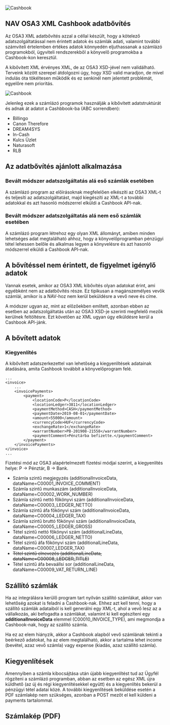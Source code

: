 ![Cashbook](https://cashbook.hu/site/img/cashbook-logo@3x.png)
## NAV OSA3 XML Cashbook adatbővítés

Az OSA3 XML adatbővítés azzal a céllal készült, hogy a kötelező adatszolgáltatással nem érintett adatok és számlák adati, valamint további számviteli értelemben értékes adatok könnyedén eljuthassanak a számlázó programokból, ügyviteli rendszerekből a könyvelő programokba a Cashbook-kon keresztül.

A kibővített XML érvényes XML, de az OSA3 XSD-jével nem validálható. Terveink között szerepel átdolgozni úgy, hogy XSD valid maradjon, de mivel indulás óta tökéltesen működik és ez senkinél nem jelentett problémát, egyelőre nem prioritás.

![Cashbook](https://cashbook.hu/site/img/illustration_02_whitebg_render.gif)

Jelenleg ezek a számlázó programok használják a kibővített adatstruktúrát és adnak át adatot a Cashbbook-ba (ABC sorrendben):

* Billingo
* Canon Therefore
* DREAM4SYS
* In-Cash
* Kulcs Üzlet
* Naturasoft
* RLB

## Az adatbővítés ajánlott alkalmazása

### Bevált módszer adatszolgáltatás alá eső számlák esetében

A számlázó program az előírásoknak megfelelően elkészíti az OSA3 XML-t és teljesíti az adatszolgáltatást, majd kiegészíti az XML-t a további adatokkal és azt hasonló módszerrel elküldi a Cashbook API-nak.

### Bevált módszer adatszolgáltatás alá nem eső számlák esetében

A számlázó program létrehoz egy olyan XML állományt, amiben minden lehetséges adat megtalálható ahhoz, hogy a könyvelőprogramban pénzügyi tétel lehessen belőle és alkalmas legyen a könyvelésre és azt hasonló módszerrel elküldi a Cashbook API-nak.

## A bővítéssel nem érintett, de figyelmet igénylő adatok

Vannak esetek, amikor az OSA3 XML kibővítés olyan adatokat érint, ami egyébként nem az adatbővítés része. Ez tipikusan a magánszemélyes vevők számlái, amikor is a NAV-hoz nem kerül beküldésre a vevő neve és címe.

A módszer ugyan az, mint az előzőekben említett, azonban ebben az esetben az adatszolgáltatás után az OSA3 XSD-je szerinti megfelelő mezők kerülnek feltöltésre. Ezt követően az XML ugyan úgy elküldésre kerül a Cashbook API-jánk.

## A bővített adatok

### Kiegyenlítés

A kibővített adatszerkezettel van lehetőség a kiegyenlítések adatainak átadására, amita Cashbook továbbít a könyvelőprogram felé.
```
...
<invoice>
    ...
    <invoicePayments>
        <payment>
            <locationCode>P</locationCode>
            <locationLedger>3811</locationLedger>
            <paymentMethod>CASH</paymentMethod>
            <paymentDate>2019-08-01</paymentDate>
            <amount>55000</amount>
            <currencyCode>HUF</currencyCode>
            <exchangeRate>1</exchangeRate>
            <warrantNumber>PB-201908-21558</warrantNumber>
            <paymentComment>Pénztárba befizette.</paymentComment>
        </payment>
    </invoicePayments>
</invoice>
...
```
Fizetési mód az OSA3 alapértelmezett fizetési módjai szerint, a kiegyenlítés helye: P -> Pénztár, B -> Bank.



* Számla szintű megjegyzés (additionalInvoiceData, dataName=C00001_INVOICE_COMMENT)
* Számla szintű munkaszám (additionalInvoiceData, dataName=C00002_WORK_NUMBER)
* Számla szintű nettó főkönyvi szám (additionalInvoiceData, dataName=C00003_LEDGER_NETTO)
* Számla szintű áfa főkönyvi szám (additionalInvoiceData, dataName=C00004_LEDGER_TAX)
* Számla szintű bruttó főkönyvi szám (additionalInvoiceData, dataName=C00005_LEDGER_GROSS)
* Tétel szintű nettó főkönyvi szám (additionalLineData, dataName=C00006_LEDGER_NETTO)
* Tétel szintű áfa főkönyvi szám (additionalLineData, dataName=C00007_LEDGER_TAX)
* ~~Tétel szintű elnevezés (additionalLineData, dataName=C00008_LEDGER_TITLE)~~
* Tétel szintű áfa bevaállsi sor (additionalLineData, dataName=C00009_VAT_RETURN_LINE)

## Szállító számlák

Ha az integrálásra kerülő program tart nyilván szállító számlákat, akkor van lehetőség azokat isfeladni a Cashbook-nak. Ehhez azt kell tenni, hogy a szállító számlák adataiból is kell generálni egyXML-t, ahol a vevő lesz az a vállalkozás, aki befogadta a számlákat, valamint ki kell egészíteni egy**additionalInvoiceData** elemmel (C00010_INVOICE_TYPE), ami megmondja a Cashbook-nak, hogyaz szállító számla.

Ha ez az elem hiányzik, akkor a Cashbook alapból vevő számlának tekinti a beérkező adatokat, haaz elem megtalálható, akkor a tartalma lehet income (bevétel, azaz vevő számla) vagy expense(kiadás, azaz szállító számla).

## Kiegyenlítések

Amennyiben a számla kibocsájtása után újabb kiegyenlítést tud az Ügyfél rögzíteni a számlázó programban, abban az esetben az egész XML újra küldhető (az új és régi kiegyenlítésekkel együtt) és a kiegyenlítés bekerül a pénzügyi tétel adatai közé. A további kiegyenlítések beküldése esetén a PDF számlakép nem szükséges, azonban a POST mezőt el kell küldeni a payments tartalommal.

## Számlakép (PDF)
